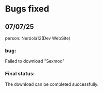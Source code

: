 # Bugs fixed

## 07/07/25

person: Nerdola12(Dev WebSite)

### bug:

Failed to download "Sexmod"

### Final status:

The download can be completed successfully.

